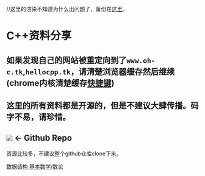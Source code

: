 //这里的渲染不知道为什么出问题了，备份在[这里](https://zybuluo.com/zljzljsweepy/note/1726796)。
# C++资料分享
## 如果发现自己的网站被重定向到了`www.oh-c.tk`,`hellocpp.tk`，请清楚浏览器缓存然后继续(chrome内核清楚缓存[快捷键](chrome://settings/clearBrowserData))
## 这里的所有资料都是开源的，但是不建议大肆传播。码字不易，请珍惜。
## [![](https://timgsa.baidu.com/timg?image&quality=80&size=b99_100&sec=1595477722300&di=9648dac94c2358f7d5af9ae7134f6d41&imgtype=2&src=http%3A%2F%2Fbpic.588ku.com%2Felement_origin_min_pic%2F01%2F16%2F99%2F42570527ee4ed5b.jpg)](https://github.com/hesy-zhoulijie/All-about-cpp) <- Github Repo

资源比较多，不建议整个github仓库clone下来。

[数据结构](https://hesy-zhoulijie.github.io/cpp/%E6%95%B0%E6%8D%AE%E7%BB%93%E6%9E%84/)
[基本数学/数论](https://hesy-zhoulijie.github.io/cpp/%E5%9F%BA%E6%9C%AC%E6%95%B0%E5%AD%A6/)
